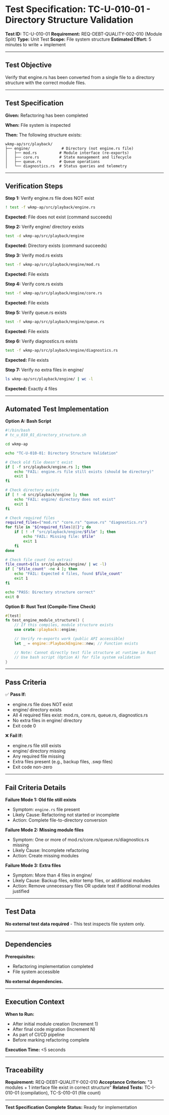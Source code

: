# Test Specification: TC-U-010-01 - Directory Structure Validation

**Test ID:** TC-U-010-01
**Requirement:** REQ-DEBT-QUALITY-002-010 (Module Split)
**Type:** Unit Test
**Scope:** File system structure
**Estimated Effort:** 5 minutes to write + implement

---

## Test Objective

Verify that engine.rs has been converted from a single file to a directory structure with the correct module files.

---

## Test Specification

**Given:** Refactoring has been completed

**When:** File system is inspected

**Then:** The following structure exists:

```
wkmp-ap/src/playback/
├── engine/              # Directory (not engine.rs file)
│   ├── mod.rs          # Module interface (re-exports)
│   ├── core.rs         # State management and lifecycle
│   ├── queue.rs        # Queue operations
│   └── diagnostics.rs  # Status queries and telemetry
```

---

## Verification Steps

**Step 1:** Verify engine.rs file does NOT exist
```bash
! test -f wkmp-ap/src/playback/engine.rs
```
**Expected:** File does not exist (command succeeds)

**Step 2:** Verify engine/ directory exists
```bash
test -d wkmp-ap/src/playback/engine
```
**Expected:** Directory exists (command succeeds)

**Step 3:** Verify mod.rs exists
```bash
test -f wkmp-ap/src/playback/engine/mod.rs
```
**Expected:** File exists

**Step 4:** Verify core.rs exists
```bash
test -f wkmp-ap/src/playback/engine/core.rs
```
**Expected:** File exists

**Step 5:** Verify queue.rs exists
```bash
test -f wkmp-ap/src/playback/engine/queue.rs
```
**Expected:** File exists

**Step 6:** Verify diagnostics.rs exists
```bash
test -f wkmp-ap/src/playback/engine/diagnostics.rs
```
**Expected:** File exists

**Step 7:** Verify no extra files in engine/
```bash
ls wkmp-ap/src/playback/engine/ | wc -l
```
**Expected:** Exactly 4 files

---

## Automated Test Implementation

**Option A: Bash Script**

```bash
#!/bin/bash
# tc_u_010_01_directory_structure.sh

cd wkmp-ap

echo "TC-U-010-01: Directory Structure Validation"

# Check old file doesn't exist
if [ -f src/playback/engine.rs ]; then
    echo "FAIL: engine.rs file still exists (should be directory)"
    exit 1
fi

# Check directory exists
if [ ! -d src/playback/engine ]; then
    echo "FAIL: engine/ directory does not exist"
    exit 1
fi

# Check required files
required_files=("mod.rs" "core.rs" "queue.rs" "diagnostics.rs")
for file in "${required_files[@]}"; do
    if [ ! -f "src/playback/engine/$file" ]; then
        echo "FAIL: Missing file: $file"
        exit 1
    fi
done

# Check file count (no extras)
file_count=$(ls src/playback/engine/ | wc -l)
if [ "$file_count" -ne 4 ]; then
    echo "FAIL: Expected 4 files, found $file_count"
    exit 1
fi

echo "PASS: Directory structure correct"
exit 0
```

**Option B: Rust Test (Compile-Time Check)**

```rust
#[test]
fn test_engine_module_structure() {
    // If this compiles, module structure exists
    use crate::playback::engine;

    // Verify re-exports work (public API accessible)
    let _ = engine::PlaybackEngine::new; // Function exists

    // Note: Cannot directly test file structure at runtime in Rust
    // Use bash script (Option A) for file system validation
}
```

---

## Pass Criteria

✅ **Pass If:**
- engine.rs file does NOT exist
- engine/ directory exists
- All 4 required files exist: mod.rs, core.rs, queue.rs, diagnostics.rs
- No extra files in engine/ directory
- Exit code 0

❌ **Fail If:**
- engine.rs file still exists
- engine/ directory missing
- Any required file missing
- Extra files present (e.g., backup files, .swp files)
- Exit code non-zero

---

## Fail Criteria Details

**Failure Mode 1: Old file still exists**
- Symptom: `engine.rs` file present
- Likely Cause: Refactoring not started or incomplete
- Action: Complete file-to-directory conversion

**Failure Mode 2: Missing module files**
- Symptom: One or more of mod.rs/core.rs/queue.rs/diagnostics.rs missing
- Likely Cause: Incomplete refactoring
- Action: Create missing modules

**Failure Mode 3: Extra files**
- Symptom: More than 4 files in engine/
- Likely Cause: Backup files, editor temp files, or additional modules
- Action: Remove unnecessary files OR update test if additional modules justified

---

## Test Data

**No external test data required** - This test inspects file system only.

---

## Dependencies

**Prerequisites:**
- Refactoring implementation completed
- File system accessible

**No external dependencies.**

---

## Execution Context

**When to Run:**
- After initial module creation (Increment 1)
- After final code migration (Increment N)
- As part of CI/CD pipeline
- Before marking refactoring complete

**Execution Time:** <5 seconds

---

## Traceability

**Requirement:** REQ-DEBT-QUALITY-002-010
**Acceptance Criterion:** "3 modules + 1 interface file exist in correct structure"
**Related Tests:** TC-I-010-01 (compilation), TC-S-010-01 (file count)

---

**Test Specification Complete**
**Status:** Ready for implementation
